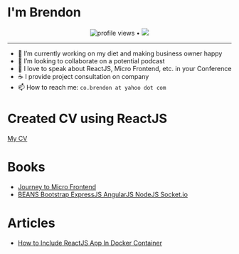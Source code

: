 # I'm Brendon
<p align="center">
  <img src="https://gpvc.arturio.dev/brendonco" alt="profile views"> •  
  <a href="https://twitter.com/intent/follow?screen_name=brendonco2000&tw_p=followbutton"><img src="https://img.shields.io/twitter/follow/brendonco2000?label=%40brendonco2000&style=social"></a>
</p>

---
- 🔭 I’m currently working on my diet and making business owner happy
- 👯 I’m looking to collaborate on a potential podcast
- 👯 I love to speak about ReactJS, Micro Frontend, etc. in your Conference
- ☕ I provide project consultation on company 
- 📫 How to reach me: `co.brendon at yahoo dot com`

# Created CV using ReactJS
<a href="https://brendonco-github-io.vercel.app/" target="_blank">My CV</a>

# Books
- <a href="https://leanpub.com/journeytomfe" target="_blank">Journey to Micro Frontend</a></li>
- <a href="https://www.amazon.com/BEANS-Bootstrap-ExpressJS-Socket-IO-How-JavaScript/dp/1502541149" target="_blank">BEANS Bootstrap ExpressJS AngularJS NodeJS Socket.io</a>

# Articles
- <a href="https://medium.com/@marvels0098/how-to-include-reactjs-app-in-docker-container-2e73068ce2d5" target="_blank">How to Include ReactJS App In Docker Container
